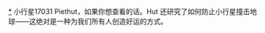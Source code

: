 [*](24_Chapter_Thirteen_Bad_.xhtml#footnote-032-backlink) 小行星17031 Piethut，如果你想查看的话。Hut 还研究了如何防止小行星撞击地球——这绝对是一种为我们所有人创造好运的方式。
